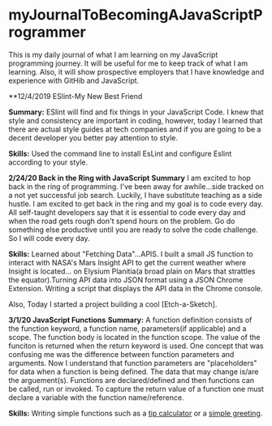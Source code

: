 # myJournalToBecomingAJavaScriptProgrammer
This is my daily journal of what I am learning on my JavaScript programming journey. It will be useful for me to keep track of what I am learning.  Also, it will show prospective employers that I have knowledge and experience with GitHib and JavaScript.


**12/4/2019 ESlint-My New Best Friend

**Summary:** 
ESlint will find and fix things in your JavaScript Code. I knew that style and consistency are important in coding, however,
today I learned that there are actual style guides at tech companies and if you are going to be a decent developer you 
better pay attention to style.

**Skills:** 
Used the command line to install EsLint and configure Eslint according to your style. 


**2/24/20 Back in the Ring with JavaScript**
**Summary**
I am excited to hop back in the ring of programming. I've been away for awhile...side tracked on a not yet successful job search. Luckily, I have substitute teaching as a side hustle.  I am excited to get back in the ring and my goal is to code every day.  All self-taught developers say that it is essential to code every day and when the road gets rough don't spend hours on the problem.  Go do something else productive until you are ready to solve the code challenge. So I will code every day. 

**Skills:** 
Learned about "Fetching Data"...APIS. I built a small JS function to interact with NASA's Mars Insight API to get the current weather where Insight is located... on Elysium Planitia(a broad plain on Mars that strattles the equator).Turning API data into JSON format using a JSON Chrome Extension. Writing a script that displays the API data in the Chrome console.

Also, Today I started a project building a cool [Etch-a-Sketch].


**3/1/20 JavaScript Functions**
**Summary:**
A function definition consists of the function keyword, a function name, parameters(if applicable) and a scope. The function body is located in the function scope. The value of the funciton is returned when the return keyword is used.  One concept that was confusing me was the difference between function parameters and arguments. Now I understand that function parameters are "placeholders" for data when a function is being defined. The data that may change is/are the arguement(s). Functions are declared/defined and then functions can be called, run or invoked. To capture the return value of a function one must declare a variable with the function name/reference. 

**Skills:**
Writing simple functions such as a [tip calculator](tipCalculator.js) or a [simple greeting](simpleGreeting.js).





